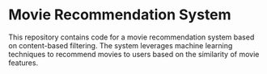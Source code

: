 # Movie Recommendation System
This repository contains code for a movie recommendation system based on content-based filtering. The system leverages machine learning techniques to recommend movies to users based on the similarity of movie features.
